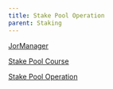 ```yaml
---
title: Stake Pool Operation
parent: Staking
---
```


[JorManager](https://bitbucket.org/muamw10/jormanager/src/develop/)

[Stake Pool Course](https://cardano-foundation.gitbook.io/stake-pool-course/)

[Stake Pool Operation](https://cardano.org/stake-pool-operation/)
